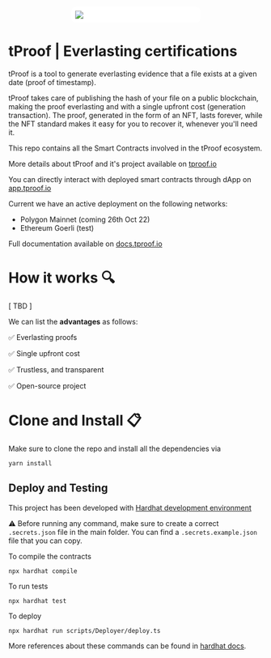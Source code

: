 <div style="width: 100%; display: flex; justify-content: center; margin-top: 32px; margin-bottom: 32px">
    <div style="width: 240px; background: white; border-radius: 10px; padding: 8px">
        <img src="https://tproof.io/images/tProof-Logo-p-500.png"/>
    </div>
</div>

# tProof | Everlasting certifications

tProof is a tool to generate everlasting evidence that a file exists at a given date (proof of timestamp).

tProof takes care of publishing the hash of your file on a public blockchain, making the proof everlasting and with a 
single upfront cost (generation transaction). The proof, generated in the form of an NFT, lasts forever, while the NFT 
standard makes it easy for you to recover it, whenever you'll need it.

This repo contains all the Smart Contracts involved in the tProof ecosystem.

More details about tProof and it's project available on [tproof.io](https://tproof.io)

You can directly interact with deployed smart contracts through dApp on [app.tproof.io](https://app.tproof.io)

Current we have an active deployment on the following networks:
* Polygon Mainnet (coming 26th Oct 22)
* Ethereum Goerli (test)

Full documentation available on [docs.tproof.io](https://docs.tproof.io)

# How it works 🔍

[ TBD ]

We can list the **advantages** as follows:

✅ Everlasting proofs

✅ Single upfront cost

✅ Trustless, and transparent

✅ Open-source project


# Clone and Install 📋

Make sure to clone the repo and install all the dependencies via

```shell
yarn install
```

## Deploy and Testing

This project has been developed with [Hardhat development environment](https://hardhat.org/)

⚠️ Before running any command, make sure to create a correct `.secrets.json` file in the main folder. 
You can find a `.secrets.example.json` file that you can copy.

To compile the contracts

```shell
npx hardhat compile
```

To run tests
```shell
npx hardhat test
```

To deploy
```shell
npx hardhat run scripts/Deployer/deploy.ts
```

More references about these commands can be found in [hardhat docs](https://hardhat.org/docs).

